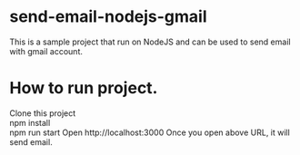 # send-email-nodejs-gmail  
This is a sample project that run on NodeJS and can be used to send email with gmail account.  

# How to run project.  
Clone this project  
npm install  
npm run start
Open http://localhost:3000
Once you open above URL, it will send email.  
